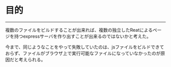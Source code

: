 # 目的


____________________________________________________________________________


複数のファイルをビルドすることが出来れば、複数の独立したReatによるページを持つexpressサーバを作り出すことが出来るのではないかと考えた。


今まで、同じようなことをやって失敗していたのは、jsファイルをビルドできておらず、ファイルがブラウザ上で実行可能なファイルになっていなかったのが原因だと考えられる。



